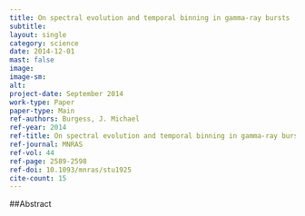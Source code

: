 ```yaml
---
title: On spectral evolution and temporal binning in gamma-ray bursts
subtitle: 
layout: single
category: science
date: 2014-12-01
mast: false
image: 
image-sm: 
alt: 
project-date: September 2014
work-type: Paper
paper-type: Main
ref-authors: Burgess, J. Michael
ref-year: 2014
ref-title: On spectral evolution and temporal binning in gamma-ray bursts
ref-journal: MNRAS
ref-vol: 44
ref-page: 2589-2598
ref-doi: 10.1093/mnras/stu1925
cite-count: 15
---
```



##Abstract
